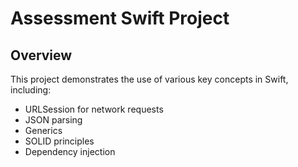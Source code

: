 # Assessment Swift Project
## Overview
This project demonstrates the use of various key concepts in Swift, including:

* URLSession for network requests
* JSON parsing
* Generics
* SOLID principles
* Dependency injection
